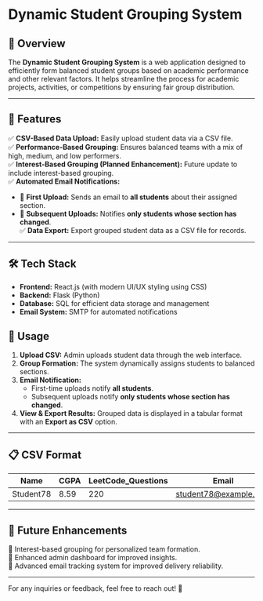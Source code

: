 # **Dynamic Student Grouping System**

## 📌 Overview

The **Dynamic Student Grouping System** is a web application designed to efficiently form balanced student groups based on academic performance and other relevant factors. It helps streamline the process for academic projects, activities, or competitions by ensuring fair group distribution.

---

## 🚀 Features

✅ **CSV-Based Data Upload:** Easily upload student data via a CSV file.  
✅ **Performance-Based Grouping:** Ensures balanced teams with a mix of high, medium, and low performers.  
✅ **Interest-Based Grouping (Planned Enhancement):** Future update to include interest-based grouping.  
✅ **Automated Email Notifications:**  
- 📢 **First Upload:** Sends an email to **all students** about their assigned section.  
- 🔄 **Subsequent Uploads:** Notifies **only students whose section has changed**.  
✅ **Data Export:** Export grouped student data as a CSV file for records.  

---
## 🛠 Tech Stack

- **Frontend:** React.js (with modern UI/UX styling using CSS)  
- **Backend:** Flask (Python)  
- **Database:** SQL for efficient data storage and management  
- **Email System:** SMTP for automated notifications  


## 📖 Usage

1. **Upload CSV:** Admin uploads student data through the web interface.  
2. **Group Formation:** The system dynamically assigns students to balanced sections.  
3. **Email Notification:**  
   - First-time uploads notify **all students**.  
   - Subsequent uploads notify **only students whose section has changed**.  
4. **View & Export Results:** Grouped data is displayed in a tabular format with an **Export as CSV** option.  

---

## 📋 CSV Format

| Name        | CGPA | LeetCode_Questions | Email                   | Previous_Section |
|--------------|--------|----------------------------|-----------------------|------------------------|
| Student78     | 8.59    | 220                                    | student78@example.com  | A |

---

## 🚧 Future Enhancements
🚀 Interest-based grouping for personalized team formation.  
🚀 Enhanced admin dashboard for improved insights.  
🚀 Advanced email tracking system for improved delivery reliability.  

---

For any inquiries or feedback, feel free to reach out! 🚀
